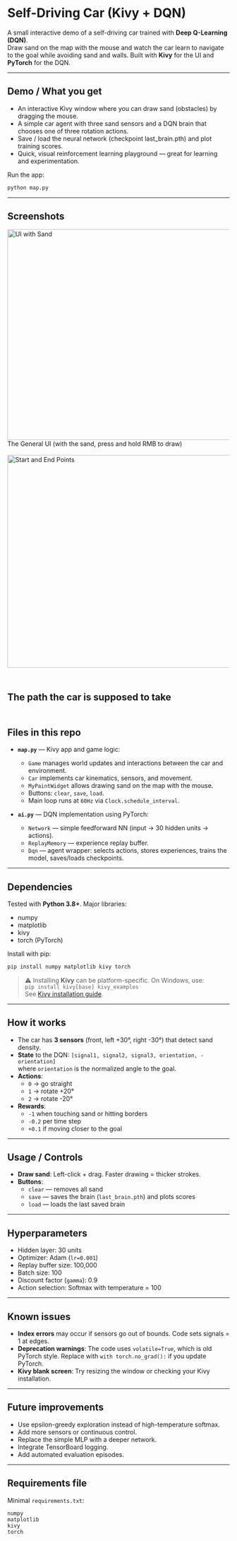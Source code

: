 # Self-Driving Car (Kivy + DQN)

A small interactive demo of a self-driving car trained with **Deep Q-Learning (DQN)**.  
Draw sand on the map with the mouse and watch the car learn to navigate to the goal while avoiding sand and walls. Built with **Kivy** for the UI and **PyTorch** for the DQN.

---

## Demo / What you get
- An interactive Kivy window where you can draw sand (obstacles) by dragging the mouse.
- A simple car agent with three sand sensors and a DQN brain that chooses one of three rotation actions.
- Save / load the neural network (checkpoint last_brain.pth) and plot training scores.
- Quick, visual reinforcement learning playground — great for learning and experimentation.

Run the app:

```bash
python map.py
```

---

## Screenshots

<img width="599.25" height="476.25" alt="UI with Sand" src="https://github.com/user-attachments/assets/06d6f127-73de-4f9e-bb43-3074e56bca4f" />
<br/> The General UI (with the sand, press and hold RMB to draw)
<br/>
<br/>

<img width="633.75" height="482.25" alt="Start and End Points" src="https://github.com/user-attachments/assets/dab2834b-bccd-4c24-ab07-9fb36ab1b64e" />

<br/> The path the car is supposed to take
<br/>
<br/>
---

## Files in this repo

- **`map.py`** — Kivy app and game logic:
  - `Game` manages world updates and interactions between the car and environment.
  - `Car` implements car kinematics, sensors, and movement.
  - `MyPaintWidget` allows drawing sand on the map with the mouse.
  - Buttons: `clear`, `save`, `load`.
  - Main loop runs at `60Hz` via `Clock.schedule_interval`.

- **`ai.py`** — DQN implementation using PyTorch:
  - `Network` — simple feedforward NN (input → 30 hidden units → actions).
  - `ReplayMemory` — experience replay buffer.
  - `Dqn` — agent wrapper: selects actions, stores experiences, trains the model, saves/loads checkpoints.

---

## Dependencies

Tested with **Python 3.8+**. Major libraries:

- numpy  
- matplotlib  
- kivy  
- torch (PyTorch)

Install with pip:

```bash
pip install numpy matplotlib kivy torch
```

> ⚠️ Installing **Kivy** can be platform-specific. On Windows, use:  
> `pip install kivy[base] kivy_examples`  
> See [Kivy installation guide](https://kivy.org/doc/stable/gettingstarted/installation.html).

---

## How it works

- The car has **3 sensors** (front, left +30°, right -30°) that detect sand density.
- **State** to the DQN: `[signal1, signal2, signal3, orientation, -orientation]`  
  where `orientation` is the normalized angle to the goal.
- **Actions**:  
  - `0` → go straight  
  - `1` → rotate +20°  
  - `2` → rotate -20°
- **Rewards**:
  - `-1` when touching sand or hitting borders  
  - `-0.2` per time step  
  - `+0.1` if moving closer to the goal

---

## Usage / Controls

- **Draw sand**: Left-click + drag. Faster drawing = thicker strokes.  
- **Buttons**:
  - `clear` — removes all sand
  - `save` — saves the brain (`last_brain.pth`) and plots scores
  - `load` — loads the last saved brain

---

## Hyperparameters

- Hidden layer: 30 units  
- Optimizer: Adam (`lr=0.001`)  
- Replay buffer size: 100,000  
- Batch size: 100  
- Discount factor (`gamma`): 0.9  
- Action selection: Softmax with temperature = 100  

---

## Known issues

- **Index errors** may occur if sensors go out of bounds. Code sets signals = 1 at edges.  
- **Deprecation warnings**: The code uses `volatile=True`, which is old PyTorch style. Replace with `with torch.no_grad():` if you update PyTorch.  
- **Kivy blank screen**: Try resizing the window or checking your Kivy installation.  

---

## Future improvements

- Use epsilon-greedy exploration instead of high-temperature softmax.  
- Add more sensors or continuous control.  
- Replace the simple MLP with a deeper network.  
- Integrate TensorBoard logging.  
- Add automated evaluation episodes.  

---

## Requirements file

Minimal `requirements.txt`:

```
numpy
matplotlib
kivy
torch
```



